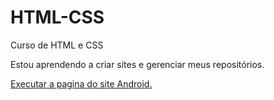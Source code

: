 # HTML-CSS
 Curso de HTML e CSS

Estou aprendendo a criar sites e gerenciar meus repositórios.

<a href= "https://caiorosendo.github.io/HTML-CSS/modulo-2/desafio010/android.html"> Executar a pagina do site Android.</a>